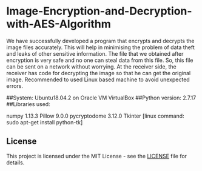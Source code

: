 # Image-Encryption-and-Decryption-with-AES-Algorithm

We have successfully developed a program that encrypts and decrypts the image files accurately. This will help in minimising the problem of data theft and leaks of other sensitive information. The file that we obtained after encryption is very safe and no one can steal data from this file. So, this file can be sent on a network without worrying. At the receiver side, the receiver has code for decrypting the image so that he can get the original image.
Recommended to used Linux based machine to avoid unexpected errors.

##System: Ubuntu18.04.2 on Oracle VM VirtualBox
##Python version: 2.7.17
##Libraries used:

numpy 1.13.3
Pillow 9.0.0
pycryptodome 3.12.0
Tkinter [linux command: sudo apt-get install python-tk]

## License

This project is licensed under the MIT License - see the [LICENSE](LICENSE) file for details.
